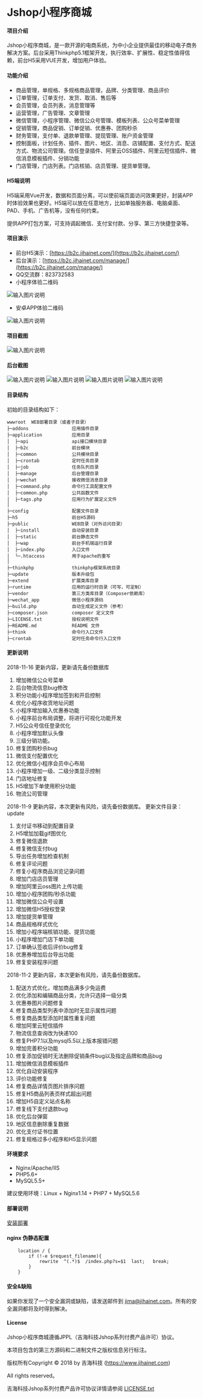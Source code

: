 # Jshop小程序商城


#### 项目介绍
Jshop小程序商城，是一款开源的电商系统，为中小企业提供最佳的移动电子商务解决方案。后台采用Thinkphp5.1框架开发，执行效率、扩展性、稳定性值得信赖，前台H5采用VUE开发，增加用户体验。

#### 功能介绍

 + 商品管理，单规格、多规格商品管理，品牌、分类管理、商品评价
 + 订单管理，订单支付、发货、取消、售后等
 + 会员管理，会员列表，消息管理等
 + 运营管理，广告管理、文章管理
 + 微信管理，小程序管理、微信公众号管理、模板列表、公众号菜单管理
 + 促销管理，商品促销、订单促销、优惠券、团购秒杀
 + 财务管理，支付单、退款单管理、提现管理、账户资金管理
 + 控制面板，计划任务、插件、图片、地区、消息、店铺配置、支付方式、配送方式、物流公司管理。信任登录插件、阿里云OSS插件、阿里云短信插件、微信消息模板插件、分销功能
 + 门店管理，门店列表。门店核销、店员管理、提货单管理。

#### H5端说明
H5端采用Vue开发，数据和页面分离，可以使前端页面访问效果更好，封装APP时体验效果也更好。H5端可以放在任意地方，比如单独服务器、电脑桌面、PAD、手机、广告机等，没有任何约束。

提供APP打包方案，可支持调起微信、支付宝付款、分享、第三方快捷登录等。

#### 项目演示
- 前台H5演示：[https://b2c.jihainet.com/](https://b2c.jihainet.com/)
- 后台演示：[https://b2c.jihainet.com/manage/](https://b2c.jihainet.com/manage/)
- QQ交流群：823732583
- 小程序体验二维码

![输入图片说明](https://images.gitee.com/uploads/images/2018/1018/184408_a1c0d706_8503.jpeg "gh_03bc4364b4dc_344.jpg")

- 安卓APP体验二维码

![输入图片说明](https://images.gitee.com/uploads/images/2018/1026/163026_31132341_8503.png "1540542519.png")
 


#### 项目截图
![输入图片说明](https://images.gitee.com/uploads/images/2018/1019/104933_383a7831_8503.png "img(1).png")
#### 后台截图
![输入图片说明](https://images.gitee.com/uploads/images/2018/1019/104952_d154e8b4_8503.png "首页.png")
![输入图片说明](https://images.gitee.com/uploads/images/2018/1019/105206_a2dfa9e2_8503.png "商品列表.png")
![输入图片说明](https://images.gitee.com/uploads/images/2018/1019/105222_7caa99b6_8503.png "添加商品.png")
![输入图片说明](https://images.gitee.com/uploads/images/2018/1019/105317_82da6a34_8503.png "添加优惠券.png")


#### 目录结构
初始的目录结构如下：
~~~
wwwroot  WEB部署目录（或者子目录）
├─addons                应用插件目录
├─application           应用目录
│  ├─api                api接口模块目录
│  ├─b2c                前台模块
│  ├─common             公共模块目录
│  ├─crontab            定时任务目录
│  ├─job                任务队列目录
│  ├─manage             后台管理目录
│  ├─wechat             接收微信消息目录
│  ├─command.php        命令行工具配置文件
│  ├─common.php         公共函数文件
│  ├─tags.php           应用行为扩展定义文件
│
├─config                配置文件目录
├─h5                    前台H5源码
├─public                WEB目录（对外访问目录）
│  ├─install            自动安装目录
│  ├─static             前台静态文件
│  ├─wap                前台手机端运行目录
│  ├─index.php          入口文件
│  └─.htaccess          用于apache的重写
│
├─thinkphp              thinkphp框架系统目录
├─update                版本升级包
├─extend                扩展类库目录
├─runtime               应用的运行时目录（可写，可定制）
├─vendor                第三方类库目录（Composer依赖库）
├─wechat_app            微信小程序源码
├─build.php             自动生成定义文件（参考）
├─composer.json         composer 定义文件
├─LICENSE.txt           授权说明文件
├─README.md             README 文件
├─think                 命令行入口文件
├─crontab               定时任务命令行入口文件
~~~

#### 更新说明
2018-11-16 更新内容，更新请先备份数据库
1. 增加微信公众号菜单
2. 后台物流信息bug修改
3. 积分功能小程序增加签到和开启控制
4. 优化小程序收货地址问题
5. 小程序增加输入优惠券功能
6. 小程序前台布局调整，将进行可视化功能开发
7. H5公众号信任登录优化
8. 小程序增加默认头像
9. 三级分销功能。
10. 修复团购秒杀bug
11. 微信支付配置优化
12. 优化微信小程序会员中心布局
13. 小程序增加一级、二级分类显示控制
14. 门店地址修复
15. H5增加下单使用积分功能
16. 物流公司管理


2018-11-9 更新内容，本次更新有风险，请先备份数据库。 更新文件目录：update
1. 支付证书移动到配置目录
2. H5增加加载gif图优化
3. 修复微信退款
4. 修复微信支付bug
5. 导出任务增加检查机制
6. 修复评论问题
7. 修复小程序商品浏览记录问题
8. 增加门店店员管理
9. 增加阿里云oss图片上传功能
10. 增加小程序团购/秒杀功能
11. 增加微信公众号设置
12. 增加微信H5授权登录
13. 增加提货单管理
14. 商品规格样式优化
15. 增加小程序端核销功能、提货功能
16. 小程序增加门店下单功能
17. 订单确认签收后评价bug修复
18. 优惠券增加后台导出功能
19. 修复安装程序问题



2018-11-2 更新内容，本次更新有风险，请先备份数据库。
1. 配送方式优化，增加商品满多少免运费
2. 优化添加和编辑商品分类，允许只选择一级分类
3. 优惠券图片问题修复
4. 修复商品类型列表中添加时无显示属性问题
5. 修复商品类型添加时属性重复问题
6. 增加阿里云短信插件
7. 物流信息查询改为快递100
8. 修复PHP7.1以及mysql5.5以上版本报错问题
9. 增加完善积分功能
10. 修复添加促销时无法删除促销条件bug以及指定品牌和商品bug
11. 增加微信消息模板插件
12. 优化自动安装程序
13. 评价功能修复
14. 修复商品详情页图片排序问题
15. 修复H5商品列表页样式超出问题
16. 增加H5自定义站点名称
17. 修复线下支付退款bug
18. 优化后台弹窗
19. 地区信息删除重复数据
20. 优化支付证书位置
21. 修复规格过多小程序和H5显示问题


#### 环境要求
- Nginx/Apache/IIS
- PHP5.6+
- MySQL5.5+

建议使用环境：Linux + Nginx1.14 + PHP7 + MySQL5.6

#### 部署说明

[安装部署](https://gitee.com/hnjihai/jshop_mall/wikis/%E5%AE%89%E8%A3%85%E9%83%A8%E7%BD%B2?sort_id=881805)

#### nginx 伪静态配置
~~~
    location / {
        if (!-e $request_filename){
            rewrite  ^(.*)$  /index.php?s=$1  last;   break;
        }
    }
~~~
#### 安全&缺陷
如果你发现了一个安全漏洞或缺陷，请发送邮件到 jima@jihainet.com。所有的安全漏洞都将及时得到解决。


#### License

Jshop小程序商城遵循JPPL（吉海科技Jshop系列付费产品许可）协议。

本项目包含的第三方源码和二进制文件之版权信息另行标注。

版权所有Copyright © 2018 by 吉海科技 (https://www.jihainet.com)

All rights reserved。

吉海科技Jshop系列付费产品许可协议详情请参阅 [LICENSE.txt](LICENSE.txt)